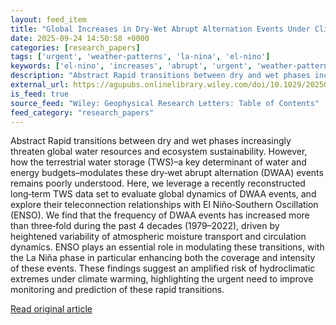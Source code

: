 ```yaml
---
layout: feed_item
title: "Global Increases in Dry‐Wet Abrupt Alternation Events Under Climate Change"
date: 2025-09-24 14:50:58 +0000
categories: [research_papers]
tags: ['urgent', 'weather-patterns', 'la-nina', 'el-nino']
keywords: ['el-nino', 'increases', 'abrupt', 'urgent', 'weather-patterns', 'global', 'la-nina']
description: "Abstract Rapid transitions between dry and wet phases increasingly threaten global water resources and ecosystem sustainability"
external_url: https://agupubs.onlinelibrary.wiley.com/doi/10.1029/2025GL117322?af=R
is_feed: true
source_feed: "Wiley: Geophysical Research Letters: Table of Contents"
feed_category: "research_papers"
---
```


Abstract Rapid transitions between dry and wet phases increasingly threaten global water resources and ecosystem sustainability. However, how the terrestrial water storage (TWS)–a key determinant of water and energy budgets–modulates these dry‐wet abrupt alternation (DWAA) events remains poorly understood. Here, we leverage a recently reconstructed long‐term TWS data set to evaluate global dynamics of DWAA events, and explore their teleconnection relationships with El Niño‐Southern Oscillation (ENSO). We find that the frequency of DWAA events has increased more than three‐fold during the past 4 decades (1979–2022), driven by heightened variability of atmospheric moisture transport and circulation dynamics. ENSO plays an essential role in modulating these transitions, with the La Niña phase in particular enhancing both the coverage and intensity of these events. These findings suggest an amplified risk of hydroclimatic extremes under climate warming, highlighting the urgent need to improve monitoring and prediction of these rapid transitions.

[Read original article](https://agupubs.onlinelibrary.wiley.com/doi/10.1029/2025GL117322?af=R)
